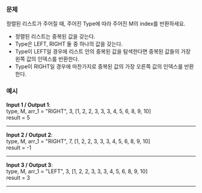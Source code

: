 ### **문제**  

정렬된 리스트가 주어질 때, 주어진 Type에 따라 주어진 M의 index를 반환하세요.
- 정렬된 리스트는 중복된 값을 갖는다. 
- Type은 LEFT, RIGHT 둘 중 하나의 값을 갖는다.
- Type이 LEFT일 경우에 리스트 안의 중복된 값을 탐색한다면 중복된 값들의 가장 왼쪽 값의 인덱스를 반환한다.
- Type이 RIGHT일 경우에 마찬가지로 중복된 값의 가장 오른쪽 값의 인덱스를 반환한다.

### **예시**  

**Input 1 / Output 1**:  
type, M, arr_1 = "RIGHT", 3, [1, 2, 2, 3, 3, 3, 4, 5, 6, 8, 9, 10]
<br/>
result = 5
<hr/>

**Input 2 / Output 2**:  
type, M, arr_1 = "RIGHT", 7, [1, 2, 2, 3, 3, 3, 4, 5, 6, 8, 9, 10]
<br/>
result = -1
<hr/>

**Input 3 / Output 3**:  
type, M, arr_1 = "LEFT", 3, [1, 2, 2, 3, 3, 3, 4, 5, 6, 8, 9, 10]
<br/>
result = 3
<hr/>

